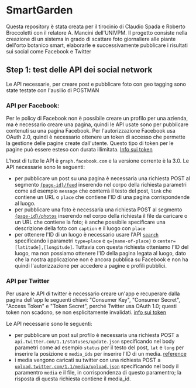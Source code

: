 # SmartGarden
Questa repository è stata creata per il tirocinio di Claudio Spada e Roberto Broccoletti con il relatore A. Mancini dell'UNIVPM.
Il progetto consiste nella creazione di un sistema in grado di scattare foto giornaliere alle piante dell'orto botanico smart, elaborarle e successivamente pubblicare i risultati sui social come Facebook e Twitter

## Step 1: test delle API dei social network
Le API necessarie, per creare post e pubblicare foto con geo tagging sono state testate con l'ausilio di POSTMAN

### API per Facebook:
Per le policy di Facebook non è possibile creare un profilo per una azienda, ma è necessario creare una pagina, quindi le API usate sono per pubblicare contenuti su una pagina Facebook.
Per l'autorizzazione Facebook usa OAuth 2.0, quindi è necessario ottenere un token di accesso che permette la gestione delle pagine create dall'utente. Questo tipo di token per le pagine può essere esteso con durata illimitata. [Info sui token](https://developers.facebook.com/docs/facebook-login/access-tokens/?locale=it_IT)

L'host di tutte le API è `graph.facebook.com` e la versione corrente è la 3.0.
Le API necessarie sono le seguenti:
- per pubblicare un post su una pagina è necessaria una richiesta POST al segmento [`{page-id}/feed`](https://developers.facebook.com/docs/graph-api/reference/v3.0/page/feed) inserendo nel corpo della richiesta parametri come ad esempio `message` che conterrà il testo del post, `link` che contiene un URL o `place` che contiene l'ID di una pagina corrispondende al luogo.
- per pubblicare una foto è necessaria una richiesta POST al segmento [`{page-id}/photos`](https://developers.facebook.com/docs/graph-api/reference/page/photos/) inserendo nel corpo della richiesta il file da caricare o un URL che contiene la foto; è anche possibile specificare una descrizione della foto con `caption` e il luogo con `place`
- per ottenere l'ID di un luogo è necessario usare l'API [`search`](https://developers.facebook.com/docs/places/web/search) specificando i parametri `type=place` e `q={name-of-place}` o `center=[latitude],[longitude]`. Tuttavia con questa richiesta otteniamo l'ID del luogo, ma non possiamo ottenere l'ID della pagina legata al luogo, dato che la nostra applicazione non è ancora pubblica su Facebook e non ha quindi l'autorizzazione per accedere a pagine e profili pubblici.

### API per Twitter
Per usare le API di twitter è necessario creare un'app e recuperare dalla pagina dell'app le seguenti chiavi: "Consumer Key", "Consumer Secret", "Access Token" e "Token Secret", perché Twitter usa OAuth 1.0; questi token non scadono, se non esplicitamente invalidati. [info sui token](https://developer.twitter.com/en/docs/basics/authentication/guides/access-tokens.html)

Le API necessarie sono le seguenti:
- per pubblicare un post sul profilo è necessaria una richiesta POST a `api.twitter.com/1.1/statuses/update.json` specificando nel body parametri come ad esempio `status` per il testo del post, `lat` e `long` per inserire la posizione e `media_ids` per inserire l'ID di un media. [reference](https://developer.twitter.com/en/docs/tweets/post-and-engage/api-reference/post-statuses-update)
- i media vengono caricati su twitter con una richiesta POST a [`upload.twitter.com/1.1/media/upload.json`](https://developer.twitter.com/en/docs/media/upload-media/api-reference/post-media-upload) specificando nel body il paramentro `media` e il file, in corrispondenza di questo paramentro; la risposta di questa richiesta contiene il media_id.
